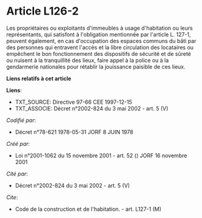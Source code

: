 # Article L126-2

Les propriétaires ou exploitants d'immeubles à usage d'habitation ou leurs représentants, qui satisfont à l'obligation
mentionnée par l'article L. 127-1, peuvent également, en cas d'occupation des espaces communs du bâti par des personnes qui
entravent l'accès et la libre circulation des locataires ou empêchent le bon fonctionnement des dispositifs de sécurité et de
sûreté ou nuisent à la tranquillité des lieux, faire appel à la police ou à la gendarmerie nationales pour rétablir la
jouissance paisible de ces lieux.

**Liens relatifs à cet article**

**Liens**:

  - TXT_SOURCE: Directive 97-66 CEE 1997-12-15
  - TXT_ASSOCIE: Décret n°2002-824 du 3 mai 2002 - art. 5 (V)

_Codifié par_:

  - Décret n°78-621 1978-05-31 JORF 8 JUIN 1978

_Créé par_:

  - Loi n°2001-1062 du 15 novembre 2001 - art. 52 () JORF 16 novembre 2001

_Cité par_:

  - Décret n°2002-824 du 3 mai 2002 - art. 5 (V)

_Cite_:

  - Code de la construction et de l'habitation. - art. L127-1 (M)

